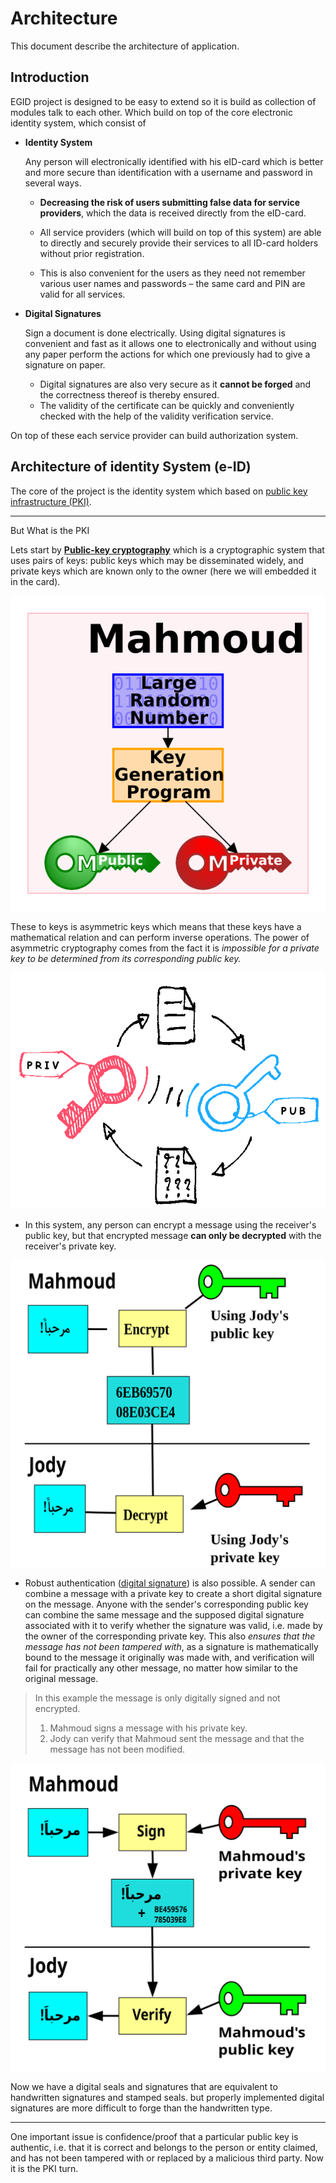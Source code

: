 # Architecture

This document describe the architecture of application.

## Introduction

EGID project is designed to be easy to extend so it is build as collection of modules talk to each other. Which build on top of the core electronic identity system, which consist of

- **Identity System**

  Any person will electronically identified with his eID-card which is better and more secure than identification with a username and password in several ways.

  - **Decreasing the risk of users submitting false data for service providers**, which the data is received directly from the eID-card.
  - All service providers (which will build on top of this system) are able to directly and securely provide their services to all ID-card holders without prior registration.

  - This is also convenient for the users as they need not remember various user names and passwords – the same card and PIN are valid for all services.

- **Digital Signatures**

  Sign a document is done electrically. Using digital signatures is convenient and fast as it allows one to electronically and without using any paper perform the actions for which one previously had to give a signature on paper.

  - Digital signatures are also very secure as it **cannot be forged** and the correctness thereof is thereby ensured.
  - The validity of the certificate can be quickly and conveniently checked with the help of the validity verification service.

On top of these each service provider can build authorization system.

## Architecture of identity System (e-ID)

The core of the project is the identity system which based on [public key infrastructure (PKI)](https://en.wikipedia.org/wiki/Public_key_infrastructure).

---

But What is the PKI

Lets start by
**[Public-key cryptography](https://en.wikipedia.org/wiki/Public-key_cryptography)** which is a cryptographic system that uses pairs of keys: public keys which may be disseminated widely, and private keys which are known only to the owner (here we will embedded it in the card).

![illustrate keys generation](Assets/Public-key-crypto.svg)

These to keys is asymmetric keys which means that these keys have a mathematical relation and can perform inverse operations.
The power of asymmetric cryptography comes from the fact it is _impossible for a private key to be determined from its corresponding public key._

![Keys relation](Assets/keys_relation.png)

- In this system, any person can encrypt a message using the receiver's public key, but that encrypted message **can only be decrypted** with the receiver's private key.

![illustrate public-key encryption](Assets/Public_key_encryption.svg)

- Robust authentication ([digital signature](https://en.wikipedia.org/wiki/Digital_signature)) is also possible. A sender can combine a message with a private key to create a short digital signature on the message. Anyone with the sender's corresponding public key can combine the same message and the supposed digital signature associated with it to verify whether the signature was valid, i.e. made by the owner of the corresponding private key.
  This also _ensures that the message has not been tampered with_, as a signature is mathematically bound to the message it originally was made with, and verification will fail for practically any other message, no matter how similar to the original message.

> In this example the message is only digitally signed and not encrypted.
>
> 1. Mahmoud signs a message with his private key.
> 2. Jody can verify that Mahmoud sent the message and that the message has not been modified.

![illustration of digital signature](Assets/Private_key_signing.svg)

Now we have a digital seals and signatures that are equivalent to handwritten signatures and stamped seals. but properly implemented digital signatures are more difficult to forge than the handwritten type.

---

One important issue is confidence/proof that a particular public key is authentic, i.e. that it is correct and belongs to the person or entity claimed, and has not been tampered with or replaced by a malicious third party. Now it is the PKI turn.
